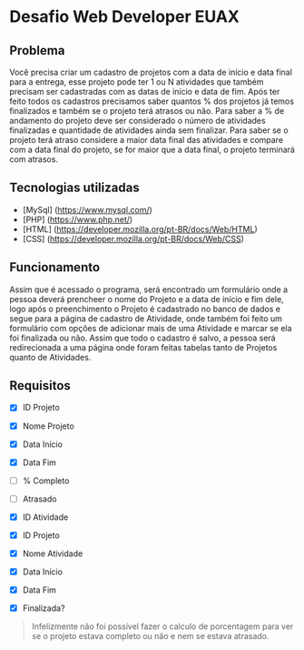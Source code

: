 # Desafio Web Developer EUAX
 
## Problema
Você precisa criar um cadastro de projetos com a data de início e data final para a entrega, esse projeto pode ter 1 ou N atividades que também precisam ser cadastradas com as datas de início e data de fim. Após ter feito todos os cadastros precisamos saber quantos % dos projetos já temos finalizados e também se o projeto terá atrasos ou não. Para saber a % de andamento do projeto deve ser considerado o número de atividades finalizadas e quantidade de atividades ainda sem finalizar. Para saber se o projeto terá atraso considere a maior data final das atividades e compare com a data final do projeto, se for maior que a data final, o projeto terminará com atrasos.

## Tecnologias utilizadas
- [MySql] (https://www.mysql.com/) 
- [PHP] (https://www.php.net/)
- [HTML] (https://developer.mozilla.org/pt-BR/docs/Web/HTML)
- [CSS] (https://developer.mozilla.org/pt-BR/docs/Web/CSS)

## Funcionamento
Assim que é acessado o programa, será encontrado um formulário onde a pessoa deverá prencheer o nome do Projeto e a data de início e fim dele, logo após o preenchimento o Projeto é cadastrado no banco de dados e segue para a página de cadastro de Atividade, onde também foi feito um formulário com opções de adicionar mais de uma Atividade e marcar se ela foi finalizada ou não. Assim que todo o cadastro é salvo, a pessoa será redirecionada a uma página onde foram feitas tabelas tanto de Projetos quanto de Atividades.

## Requisitos 

- [x] ID Projeto
- [x] Nome Projeto
- [x] Data Início
- [x] Data Fim
- [ ] % Completo
- [ ] Atrasado

- [x] ID Atividade
- [x] ID Projeto
- [x] Nome Atividade
- [x] Data Início
- [x] Data Fim
- [x] Finalizada?

> Infelizmente não foi possível fazer o calculo de porcentagem para ver se o projeto estava completo ou não e nem se estava atrasado.
